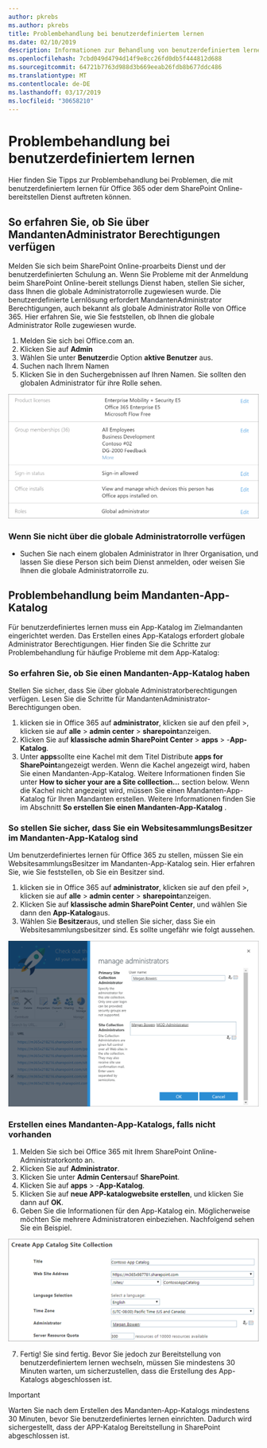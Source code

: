```yaml
---
author: pkrebs
ms.author: pkrebs
title: Problembehandlung bei benutzerdefiniertem lernen
ms.date: 02/10/2019
description: Informationen zur Behandlung von benutzerdefiniertem lernen
ms.openlocfilehash: 7cbd049d4794d14f9e8cc26fd0db5f444812d688
ms.sourcegitcommit: 64721b7763d988d3b669eeab26fdb8b677ddc486
ms.translationtype: MT
ms.contentlocale: de-DE
ms.lasthandoff: 03/17/2019
ms.locfileid: "30658210"
---
```

# <a name="troubleshoot-custom-learning"></a>Problembehandlung bei benutzerdefiniertem lernen

Hier finden Sie Tipps zur Problembehandlung bei Problemen, die mit benutzerdefiniertem lernen für Office 365 oder dem SharePoint Online-bereitstellen Dienst auftreten können.

## <a name="how-to-know-if-you-have-tenant-admin-permissions"></a>So erfahren Sie, ob Sie über MandantenAdministrator Berechtigungen verfügen

Melden Sie sich beim SharePoint Online-proarbeits Dienst und der benutzerdefinierten Schulung an. Wenn Sie Probleme mit der Anmeldung beim SharePoint Online-bereit stellungs Dienst haben, stellen Sie sicher, dass Ihnen die globale Administratorrolle zugewiesen wurde. Die benutzerdefinierte Lernlösung erfordert MandantenAdministrator Berechtigungen, auch bekannt als globale Administrator Rolle von Office 365. Hier erfahren Sie, wie Sie feststellen, ob Ihnen die globale Administrator Rolle zugewiesen wurde.

1.  Melden Sie sich bei Office.com an.
2.  Klicken Sie auf **Admin**
3.  Wählen Sie unter **Benutzer**die Option **aktive Benutzer** aus.
4.  Suchen nach Ihrem Namen
5.  Klicken Sie in den Suchergebnissen auf Ihren Namen. Sie sollten den globalen Administrator für ihre Rolle sehen.

![CG-globaladminrole. png](media/cg-globaladminrole.png)

### <a name="if-you-dont-have-the-global-administrator-role"></a>Wenn Sie nicht über die globale Administratorrolle verfügen
- Suchen Sie nach einem globalen Administrator in Ihrer Organisation, und lassen Sie diese Person sich beim Dienst anmelden, oder weisen Sie Ihnen die globale Administratorrolle zu.

## <a name="tenant-app-catalog-troubleshooting"></a>Problembehandlung beim Mandanten-App-Katalog
Für benutzerdefiniertes lernen muss ein App-Katalog im Zielmandanten eingerichtet werden. Das Erstellen eines App-Katalogs erfordert globale Administrator Berechtigungen. Hier finden Sie die Schritte zur Problembehandlung für häufige Probleme mit dem App-Katalog:

### <a name="how-to-know-if-you-have-a-tenant-app-catalog"></a>So erfahren Sie, ob Sie einen Mandanten-App-Katalog haben 
Stellen Sie sicher, dass Sie über globale Administratorberechtigungen verfügen. Lesen Sie die Schritte für MandantenAdministrator-Berechtigungen oben.

1. klicken sie in Office 365 auf **administrator**, klicken sie auf den pfeil >, klicken sie auf **alle** > **admin center** > **sharepoint**anzeigen.
2. Klicken Sie auf **klassische admin SharePoint Center** > **apps** > -**App-Katalog**.
3. Unter **apps**sollte eine Kachel mit dem Titel Distribute **apps for SharePoint**angezeigt werden. Wenn die Kachel angezeigt wird, haben Sie einen Mandanten-App-Katalog. Weitere Informationen finden Sie unter **How to sicher your are a Site colllection...** section below. Wenn die Kachel nicht angezeigt wird, müssen Sie einen Mandanten-App-Katalog für Ihren Mandanten erstellen. Weitere Informationen finden Sie im Abschnitt **So erstellen Sie einen Mandanten-App-Katalog** .

### <a name="how-to-ensure-you-are-a-site-collection-owner-on-the-tenant-app-catalog"></a>So stellen Sie sicher, dass Sie ein WebsitesammlungsBesitzer im Mandanten-App-Katalog sind 
Um benutzerdefiniertes lernen für Office 365 zu stellen, müssen Sie ein WebsitesammlungsBesitzer im Mandanten-App-Katalog sein. Hier erfahren Sie, wie Sie feststellen, ob Sie ein Besitzer sind.

1. klicken sie in Office 365 auf **administrator**, klicken sie auf den pfeil >, klicken sie auf **alle** > **admin center** > **sharepoint**anzeigen.
2. Klicken Sie auf **klassische admin SharePoint Center**, und wählen Sie dann den **App-Katalog**aus.
3. Wählen Sie **Besitzer**aus, und stellen Sie sicher, dass Sie ein Websitesammlungsbesitzer sind. Es sollte ungefähr wie folgt aussehen.
 
![CG-sitecollectionowner. png](media/cg-sitecollectionowner.png)

### <a name="how-to-create-a-tenant-app-catalog-if-one-doesnt-exists"></a>Erstellen eines Mandanten-App-Katalogs, falls nicht vorhanden 
1. Melden Sie sich bei Office 365 mit Ihrem SharePoint Online-Administratorkonto an.
2. Klicken Sie auf **Administrator**.
3. Klicken Sie unter **Admin Centers**auf **SharePoint**. 
4. Klicken Sie auf **apps** > -**App-Katalog**.
5. Klicken Sie auf **neue APP-katalogwebsite erstellen**, und klicken Sie dann auf **OK**. 
6.  Geben Sie die Informationen für den App-Katalog ein. Möglicherweise möchten Sie mehrere Administratoren einbeziehen. Nachfolgend sehen Sie ein Beispiel.  

![CG-appcatalogfinish. png](media/cg-appcatalogfinish.png)

7.  Fertig! Sie sind fertig. Bevor Sie jedoch zur Bereitstellung von benutzerdefiniertem lernen wechseln, müssen Sie mindestens 30 Minuten warten, um sicherzustellen, dass die Erstellung des App-Katalogs abgeschlossen ist. 

> [!IMPORTANT]
> Warten Sie nach dem Erstellen des Mandanten-App-Katalogs mindestens 30 Minuten, bevor Sie benutzerdefiniertes lernen einrichten. Dadurch wird sichergestellt, dass der APP-Katalog Bereitstellung in SharePoint abgeschlossen ist. 